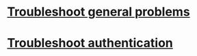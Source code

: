 # [Troubleshoot general problems](../troubleshoot-general-problems.md)
# [Troubleshoot authentication](../troubleshoot-authentication-problems.md)